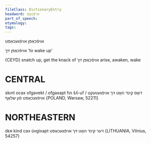 ```yaml
---
fileClass: DictionaryEntry
headword: אויפֿכאַפּן
part_of_speech: 
etymology: 
tags: 
---
```

אויפֿכאַפּן
אויפֿגעכאַפּט

אויפֿכאַפּן זיך
'to wake up'

{CEYD}
snatch up, get the knack of
אויפֿכאַפּן זיך
arise, awaken, wake

CENTRAL
========

skɩnt ocəx ofgəvekt / ofgəxapt fɩn šʎ-uf דאָס קינד האָט זיך אויפֿגעוועקט / אויפֿגעכאַפּט פֿון שלאָף {POLAND, Warsaw, 52211}

NORTHEASTERN
==============

dɛʀ kind cax úvgixapt דער קינד האָט זיך אויפֿגעכאַפּט {LITHUANIA, Vilnius, 54257}